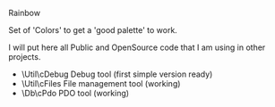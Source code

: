 Rainbow

Set of 'Colors' to get a 'good palette' to work.

I will put here all Public and OpenSource code
that I am using in other projects.

- \Util\cDebug  Debug tool (first simple version ready)
- \Util\cFiles  File management tool (working)
- \Db\cPdo      PDO tool (working)
